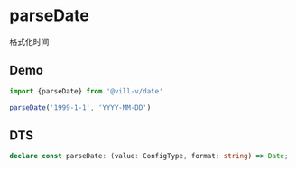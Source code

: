 # parseDate

格式化时间

## Demo

```ts
import {parseDate} from '@vill-v/date'

parseDate('1999-1-1', 'YYYY-MM-DD')
```

## DTS

```ts
declare const parseDate: (value: ConfigType, format: string) => Date;
```
